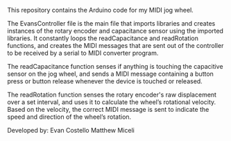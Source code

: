This repository contains the Arduino code for my MIDI jog wheel.

The EvansController file is the main file that imports libraries and creates instances of the rotary encoder and capacitance sensor using the imported libraries. It constantly loops the readCapacitance and readRotation functions, and creates the MIDI messages that are sent out of the controller to be received by a serial to MIDI converter program.

The readCapacitance function senses if anything is touching the capacitive sensor on the jog wheel, and sends a MIDI message containing a button press or button release whenever the device is touched or released.

The readRotation function senses the rotary encoder's raw displacement over a set interval, and uses it to calculate the wheel’s rotational velocity. Based on the velocity, the correct MIDI message is sent to indicate the speed and direction of the wheel’s rotation.

Developed by:
Evan Costello
Matthew Miceli
